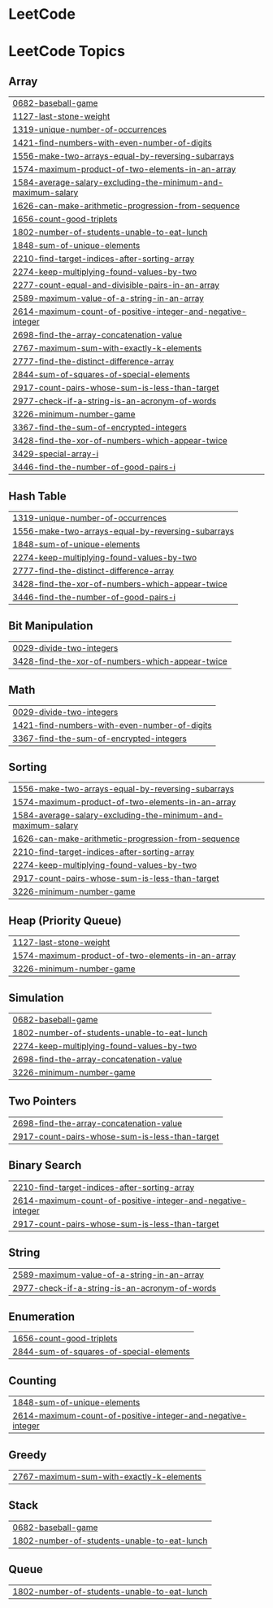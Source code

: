 # LeetCode
<!---LeetCode Topics Start-->
# LeetCode Topics
## Array
|  |
| ------- |
| [0682-baseball-game](https://github.com/KD3-83566-Pravin/LeetCode/tree/master/0682-baseball-game) |
| [1127-last-stone-weight](https://github.com/KD3-83566-Pravin/LeetCode/tree/master/1127-last-stone-weight) |
| [1319-unique-number-of-occurrences](https://github.com/KD3-83566-Pravin/LeetCode/tree/master/1319-unique-number-of-occurrences) |
| [1421-find-numbers-with-even-number-of-digits](https://github.com/KD3-83566-Pravin/LeetCode/tree/master/1421-find-numbers-with-even-number-of-digits) |
| [1556-make-two-arrays-equal-by-reversing-subarrays](https://github.com/KD3-83566-Pravin/LeetCode/tree/master/1556-make-two-arrays-equal-by-reversing-subarrays) |
| [1574-maximum-product-of-two-elements-in-an-array](https://github.com/KD3-83566-Pravin/LeetCode/tree/master/1574-maximum-product-of-two-elements-in-an-array) |
| [1584-average-salary-excluding-the-minimum-and-maximum-salary](https://github.com/KD3-83566-Pravin/LeetCode/tree/master/1584-average-salary-excluding-the-minimum-and-maximum-salary) |
| [1626-can-make-arithmetic-progression-from-sequence](https://github.com/KD3-83566-Pravin/LeetCode/tree/master/1626-can-make-arithmetic-progression-from-sequence) |
| [1656-count-good-triplets](https://github.com/KD3-83566-Pravin/LeetCode/tree/master/1656-count-good-triplets) |
| [1802-number-of-students-unable-to-eat-lunch](https://github.com/KD3-83566-Pravin/LeetCode/tree/master/1802-number-of-students-unable-to-eat-lunch) |
| [1848-sum-of-unique-elements](https://github.com/KD3-83566-Pravin/LeetCode/tree/master/1848-sum-of-unique-elements) |
| [2210-find-target-indices-after-sorting-array](https://github.com/KD3-83566-Pravin/LeetCode/tree/master/2210-find-target-indices-after-sorting-array) |
| [2274-keep-multiplying-found-values-by-two](https://github.com/KD3-83566-Pravin/LeetCode/tree/master/2274-keep-multiplying-found-values-by-two) |
| [2277-count-equal-and-divisible-pairs-in-an-array](https://github.com/KD3-83566-Pravin/LeetCode/tree/master/2277-count-equal-and-divisible-pairs-in-an-array) |
| [2589-maximum-value-of-a-string-in-an-array](https://github.com/KD3-83566-Pravin/LeetCode/tree/master/2589-maximum-value-of-a-string-in-an-array) |
| [2614-maximum-count-of-positive-integer-and-negative-integer](https://github.com/KD3-83566-Pravin/LeetCode/tree/master/2614-maximum-count-of-positive-integer-and-negative-integer) |
| [2698-find-the-array-concatenation-value](https://github.com/KD3-83566-Pravin/LeetCode/tree/master/2698-find-the-array-concatenation-value) |
| [2767-maximum-sum-with-exactly-k-elements](https://github.com/KD3-83566-Pravin/LeetCode/tree/master/2767-maximum-sum-with-exactly-k-elements) |
| [2777-find-the-distinct-difference-array](https://github.com/KD3-83566-Pravin/LeetCode/tree/master/2777-find-the-distinct-difference-array) |
| [2844-sum-of-squares-of-special-elements](https://github.com/KD3-83566-Pravin/LeetCode/tree/master/2844-sum-of-squares-of-special-elements) |
| [2917-count-pairs-whose-sum-is-less-than-target](https://github.com/KD3-83566-Pravin/LeetCode/tree/master/2917-count-pairs-whose-sum-is-less-than-target) |
| [2977-check-if-a-string-is-an-acronym-of-words](https://github.com/KD3-83566-Pravin/LeetCode/tree/master/2977-check-if-a-string-is-an-acronym-of-words) |
| [3226-minimum-number-game](https://github.com/KD3-83566-Pravin/LeetCode/tree/master/3226-minimum-number-game) |
| [3367-find-the-sum-of-encrypted-integers](https://github.com/KD3-83566-Pravin/LeetCode/tree/master/3367-find-the-sum-of-encrypted-integers) |
| [3428-find-the-xor-of-numbers-which-appear-twice](https://github.com/KD3-83566-Pravin/LeetCode/tree/master/3428-find-the-xor-of-numbers-which-appear-twice) |
| [3429-special-array-i](https://github.com/KD3-83566-Pravin/LeetCode/tree/master/3429-special-array-i) |
| [3446-find-the-number-of-good-pairs-i](https://github.com/KD3-83566-Pravin/LeetCode/tree/master/3446-find-the-number-of-good-pairs-i) |
## Hash Table
|  |
| ------- |
| [1319-unique-number-of-occurrences](https://github.com/KD3-83566-Pravin/LeetCode/tree/master/1319-unique-number-of-occurrences) |
| [1556-make-two-arrays-equal-by-reversing-subarrays](https://github.com/KD3-83566-Pravin/LeetCode/tree/master/1556-make-two-arrays-equal-by-reversing-subarrays) |
| [1848-sum-of-unique-elements](https://github.com/KD3-83566-Pravin/LeetCode/tree/master/1848-sum-of-unique-elements) |
| [2274-keep-multiplying-found-values-by-two](https://github.com/KD3-83566-Pravin/LeetCode/tree/master/2274-keep-multiplying-found-values-by-two) |
| [2777-find-the-distinct-difference-array](https://github.com/KD3-83566-Pravin/LeetCode/tree/master/2777-find-the-distinct-difference-array) |
| [3428-find-the-xor-of-numbers-which-appear-twice](https://github.com/KD3-83566-Pravin/LeetCode/tree/master/3428-find-the-xor-of-numbers-which-appear-twice) |
| [3446-find-the-number-of-good-pairs-i](https://github.com/KD3-83566-Pravin/LeetCode/tree/master/3446-find-the-number-of-good-pairs-i) |
## Bit Manipulation
|  |
| ------- |
| [0029-divide-two-integers](https://github.com/KD3-83566-Pravin/LeetCode/tree/master/0029-divide-two-integers) |
| [3428-find-the-xor-of-numbers-which-appear-twice](https://github.com/KD3-83566-Pravin/LeetCode/tree/master/3428-find-the-xor-of-numbers-which-appear-twice) |
## Math
|  |
| ------- |
| [0029-divide-two-integers](https://github.com/KD3-83566-Pravin/LeetCode/tree/master/0029-divide-two-integers) |
| [1421-find-numbers-with-even-number-of-digits](https://github.com/KD3-83566-Pravin/LeetCode/tree/master/1421-find-numbers-with-even-number-of-digits) |
| [3367-find-the-sum-of-encrypted-integers](https://github.com/KD3-83566-Pravin/LeetCode/tree/master/3367-find-the-sum-of-encrypted-integers) |
## Sorting
|  |
| ------- |
| [1556-make-two-arrays-equal-by-reversing-subarrays](https://github.com/KD3-83566-Pravin/LeetCode/tree/master/1556-make-two-arrays-equal-by-reversing-subarrays) |
| [1574-maximum-product-of-two-elements-in-an-array](https://github.com/KD3-83566-Pravin/LeetCode/tree/master/1574-maximum-product-of-two-elements-in-an-array) |
| [1584-average-salary-excluding-the-minimum-and-maximum-salary](https://github.com/KD3-83566-Pravin/LeetCode/tree/master/1584-average-salary-excluding-the-minimum-and-maximum-salary) |
| [1626-can-make-arithmetic-progression-from-sequence](https://github.com/KD3-83566-Pravin/LeetCode/tree/master/1626-can-make-arithmetic-progression-from-sequence) |
| [2210-find-target-indices-after-sorting-array](https://github.com/KD3-83566-Pravin/LeetCode/tree/master/2210-find-target-indices-after-sorting-array) |
| [2274-keep-multiplying-found-values-by-two](https://github.com/KD3-83566-Pravin/LeetCode/tree/master/2274-keep-multiplying-found-values-by-two) |
| [2917-count-pairs-whose-sum-is-less-than-target](https://github.com/KD3-83566-Pravin/LeetCode/tree/master/2917-count-pairs-whose-sum-is-less-than-target) |
| [3226-minimum-number-game](https://github.com/KD3-83566-Pravin/LeetCode/tree/master/3226-minimum-number-game) |
## Heap (Priority Queue)
|  |
| ------- |
| [1127-last-stone-weight](https://github.com/KD3-83566-Pravin/LeetCode/tree/master/1127-last-stone-weight) |
| [1574-maximum-product-of-two-elements-in-an-array](https://github.com/KD3-83566-Pravin/LeetCode/tree/master/1574-maximum-product-of-two-elements-in-an-array) |
| [3226-minimum-number-game](https://github.com/KD3-83566-Pravin/LeetCode/tree/master/3226-minimum-number-game) |
## Simulation
|  |
| ------- |
| [0682-baseball-game](https://github.com/KD3-83566-Pravin/LeetCode/tree/master/0682-baseball-game) |
| [1802-number-of-students-unable-to-eat-lunch](https://github.com/KD3-83566-Pravin/LeetCode/tree/master/1802-number-of-students-unable-to-eat-lunch) |
| [2274-keep-multiplying-found-values-by-two](https://github.com/KD3-83566-Pravin/LeetCode/tree/master/2274-keep-multiplying-found-values-by-two) |
| [2698-find-the-array-concatenation-value](https://github.com/KD3-83566-Pravin/LeetCode/tree/master/2698-find-the-array-concatenation-value) |
| [3226-minimum-number-game](https://github.com/KD3-83566-Pravin/LeetCode/tree/master/3226-minimum-number-game) |
## Two Pointers
|  |
| ------- |
| [2698-find-the-array-concatenation-value](https://github.com/KD3-83566-Pravin/LeetCode/tree/master/2698-find-the-array-concatenation-value) |
| [2917-count-pairs-whose-sum-is-less-than-target](https://github.com/KD3-83566-Pravin/LeetCode/tree/master/2917-count-pairs-whose-sum-is-less-than-target) |
## Binary Search
|  |
| ------- |
| [2210-find-target-indices-after-sorting-array](https://github.com/KD3-83566-Pravin/LeetCode/tree/master/2210-find-target-indices-after-sorting-array) |
| [2614-maximum-count-of-positive-integer-and-negative-integer](https://github.com/KD3-83566-Pravin/LeetCode/tree/master/2614-maximum-count-of-positive-integer-and-negative-integer) |
| [2917-count-pairs-whose-sum-is-less-than-target](https://github.com/KD3-83566-Pravin/LeetCode/tree/master/2917-count-pairs-whose-sum-is-less-than-target) |
## String
|  |
| ------- |
| [2589-maximum-value-of-a-string-in-an-array](https://github.com/KD3-83566-Pravin/LeetCode/tree/master/2589-maximum-value-of-a-string-in-an-array) |
| [2977-check-if-a-string-is-an-acronym-of-words](https://github.com/KD3-83566-Pravin/LeetCode/tree/master/2977-check-if-a-string-is-an-acronym-of-words) |
## Enumeration
|  |
| ------- |
| [1656-count-good-triplets](https://github.com/KD3-83566-Pravin/LeetCode/tree/master/1656-count-good-triplets) |
| [2844-sum-of-squares-of-special-elements](https://github.com/KD3-83566-Pravin/LeetCode/tree/master/2844-sum-of-squares-of-special-elements) |
## Counting
|  |
| ------- |
| [1848-sum-of-unique-elements](https://github.com/KD3-83566-Pravin/LeetCode/tree/master/1848-sum-of-unique-elements) |
| [2614-maximum-count-of-positive-integer-and-negative-integer](https://github.com/KD3-83566-Pravin/LeetCode/tree/master/2614-maximum-count-of-positive-integer-and-negative-integer) |
## Greedy
|  |
| ------- |
| [2767-maximum-sum-with-exactly-k-elements](https://github.com/KD3-83566-Pravin/LeetCode/tree/master/2767-maximum-sum-with-exactly-k-elements) |
## Stack
|  |
| ------- |
| [0682-baseball-game](https://github.com/KD3-83566-Pravin/LeetCode/tree/master/0682-baseball-game) |
| [1802-number-of-students-unable-to-eat-lunch](https://github.com/KD3-83566-Pravin/LeetCode/tree/master/1802-number-of-students-unable-to-eat-lunch) |
## Queue
|  |
| ------- |
| [1802-number-of-students-unable-to-eat-lunch](https://github.com/KD3-83566-Pravin/LeetCode/tree/master/1802-number-of-students-unable-to-eat-lunch) |
<!---LeetCode Topics End-->